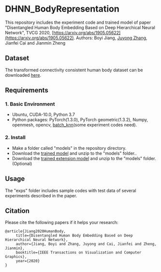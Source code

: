 # DHNN_BodyRepresentation
This repository includes the experiment code and trained model of paper "Disentangled Human Body Embedding Based on Deep Hierarchical Neural Network", TVCG 2020, [https://arxiv.org/abs/1905.05622](https://arxiv.org/abs/1905.05622).
Authors: Boyi Jiang, [Juyong Zhang](http://staff.ustc.edu.cn/~juyong/), Jianfei Cai and Jianmin Zheng
## Dataset
The transformed connectivity consistent human body dataset can be downloaded [here](https://github.com/Juyong/DHNN_BodyRepresentation).
## Requirements
### 1. Basic Environment
- Ubuntu,  CUDA-10.0, Python 3.7
- Python packages: PyTorch(1.3.0), PyTorch geometric(1.3.2), Numpy, openmesh, opencv, [batch_knn](https://github.com/jby1993/gpu_batch_knn)(some experiment codes need).
### 2. Install
- Make a folder called "models" in the repository directory.
- Download the [trained model](https://github.com/Juyong/DHNN_BodyRepresentation) and unzip to the "models" folder..
- Download the [trained extension model](https://github.com/Juyong/DHNN_BodyRepresentation) and unzip to the "models" folder.(Optional)
## Usage
The "exps" folder includes sample codes with test data of several experiments described in the paper.
## Citation
Please cite the following papers if it helps your research: 
 ```
 @article{Jiang2020HumanBody,
      title={Disentangled Human Body Embedding Based on Deep Hierarchical Neural Network},
      author={Jiang, Boyi and Zhang, Juyong and Cai, Jianfei and Zheng, Jianmin},
      booktitle={IEEE Transactions on Visualization and Computer Graphics},
      year={2020}
}
``` 
